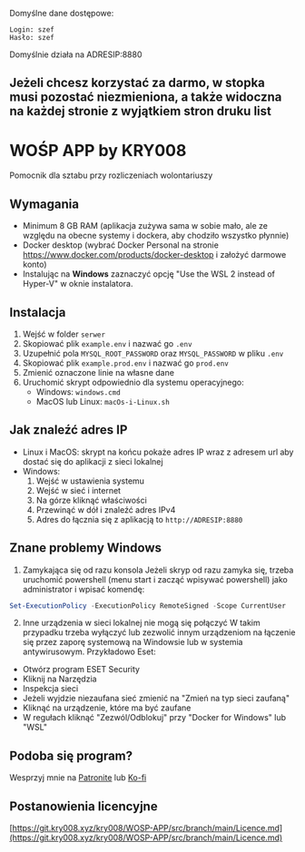 Domyślne dane dostępowe:

```
Login: szef 
Hasło: szef 
```

Domyślnie działa na ADRESIP:8880

## Jeżeli chcesz korzystać za darmo, w stopka musi pozostać niezmieniona, a także widoczna na każdej stronie z wyjątkiem stron druku list

# WOŚP APP by KRY008
Pomocnik dla sztabu przy rozliczeniach wolontariuszy

## Wymagania
- Minimum 8 GB RAM (aplikacja zużywa sama w sobie mało, ale ze względu na obecne systemy i dockera, aby chodziło wszystko płynnie)
- Docker desktop (wybrać Docker Personal na stronie https://www.docker.com/products/docker-desktop i założyć darmowe konto)
- Instalując na **Windows** zaznaczyć opcję "Use the WSL 2 instead of Hyper-V" w oknie instalatora.

## Instalacja
1. Wejść w folder `serwer`
2. Skopiować plik `example.env` i nazwać go `.env`
3. Uzupełnić pola `MYSQL_ROOT_PASSWORD` oraz `MYSQL_PASSWORD` w pliku `.env`
4. Skopiować plik `example.prod.env` i nazwać go `prod.env`
5. Zmienić oznaczone linie na własne dane
6. Uruchomić skrypt odpowiednio dla systemu operacyjnego:
    - Windows: `windows.cmd`
    - MacOS lub Linux: `macOs-i-Linux.sh`


## Jak znaleźć adres IP
- Linux i MacOS: skrypt na końcu pokaże adres IP wraz z adresem url aby dostać się do aplikacji z sieci lokalnej
- Windows:
    1. Wejść w ustawienia systemu
    2. Wejść w sieć i internet
    3. Na górze kliknąć właściwości
    4. Przewinąć w dół i znaleźć adres IPv4
    5. Adres do łącznia się z aplikacją to `http://ADRESIP:8880`

## Znane problemy Windows
1. Zamykająca się od razu konsola
Jeżeli skryp od razu zamyka się, trzeba uruchomić powershell (menu start i zacząć wpisywać powershell) jako administrator i wpisać komendę:
```powershell
Set-ExecutionPolicy -ExecutionPolicy RemoteSigned -Scope CurrentUser
```
2. Inne urządzenia w sieci lokalnej nie mogą się połączyć
W takim przypadku trzeba wyłączyć lub zezwolić innym urządzeniom na łączenie się przez zaporę systemową na Windowsie lub w systemia antywirusowym.
Przykładowo Eset: 
- Otwórz program ESET Security
- Kliknij na Narzędzia
- Inspekcja sieci
- Jeżeli wyjdzie niezaufana sieć zmienić na "Zmień na typ sieci zaufaną"
- Kliknąć na urządzenie, które ma być zaufane
- W regułach kliknąć "Zezwól/Odblokuj" przy "Docker for Windows" lub "WSL"

## Podoba się program?
Wesprzyj mnie na [Patronite](https://patronite.pl/kry008) lub [Ko-fi](https://ko-fi.com/kry008)

## Postanowienia licencyjne
[https://git.kry008.xyz/kry008/WOSP-APP/src/branch/main/Licence.md](https://git.kry008.xyz/kry008/WOSP-APP/src/branch/main/Licence.md)